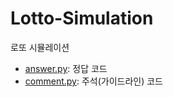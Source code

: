 # Lotto-Simulation
로또 시뮬레이션 

* [answer.py](https://github.com/ruby-kim/Lotto-Simulation/blob/master/answer.py): 정답 코드
* [comment.py](https://github.com/ruby-kim/Lotto-Simulation/blob/master/comment.py): 주석(가이드라인) 코드
